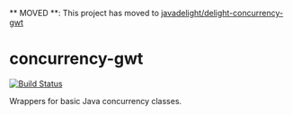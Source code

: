 ** MOVED **: This project has moved to [javadelight/delight-concurrency-gwt](https://github.com/javadelight/delight-concurrency-gwt)


concurrency-gwt
===============

[![Build Status](https://travis-ci.org/mxro/concurrency-gwt.svg?branch=master)](https://travis-ci.org/mxro/concurrency-gwt)

Wrappers for basic Java concurrency classes.
